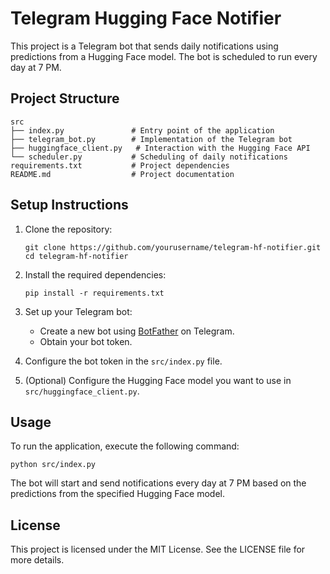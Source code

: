 # Telegram Hugging Face Notifier

This project is a Telegram bot that sends daily notifications using predictions from a Hugging Face model. The bot is scheduled to run every day at 7 PM.

## Project Structure

```
src
├── index.py               # Entry point of the application
├── telegram_bot.py        # Implementation of the Telegram bot
├── huggingface_client.py   # Interaction with the Hugging Face API
└── scheduler.py           # Scheduling of daily notifications
requirements.txt           # Project dependencies
README.md                  # Project documentation
```

## Setup Instructions

1. Clone the repository:
   ```
   git clone https://github.com/yourusername/telegram-hf-notifier.git
   cd telegram-hf-notifier
   ```

2. Install the required dependencies:
   ```
   pip install -r requirements.txt
   ```

3. Set up your Telegram bot:
   - Create a new bot using [BotFather](https://core.telegram.org/bots#botfather) on Telegram.
   - Obtain your bot token.

4. Configure the bot token in the `src/index.py` file.

5. (Optional) Configure the Hugging Face model you want to use in `src/huggingface_client.py`.

## Usage

To run the application, execute the following command:
```
python src/index.py
```

The bot will start and send notifications every day at 7 PM based on the predictions from the specified Hugging Face model.

## License

This project is licensed under the MIT License. See the LICENSE file for more details.